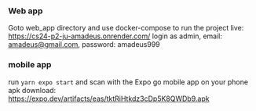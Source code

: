 ### Web app
Goto web_app directory and use docker-compose to run the project
live: https://cs24-p2-ju-amadeus.onrender.com/
login as admin, email: amadeus@gmail.com, password: amadeus999

### mobile app
run `yarn expo start` and scan with the Expo go mobile app on your phone
apk download: https://expo.dev/artifacts/eas/tktRiHtkdz3cDp5K8QWDb9.apk
